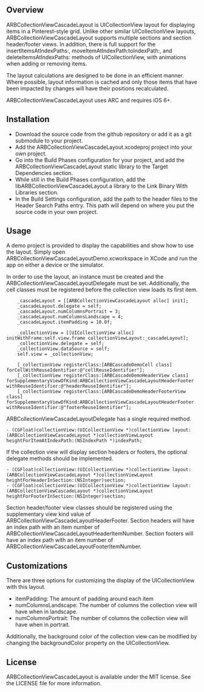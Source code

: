 Overview
---
ARBCollectionViewCascadeLayout is UICollectionView layout for displaying items in a Pinterest-style grid.  Unlike other similar UICollectionView layouts, ARBCollectionViewCascadeLayout supports multiple sections and section header/footer views. In addition, there is full support for the insertItemsAtIndexPaths:, moveItemAtIndexPath:toIndexPath:, and deleteItemsAtIndexPaths: methods of UICollectionView, with animations when adding or removing items.

The layout calculations are designed to be done in an efficient manner. Where possible, layout information is cached and only those items that have been impacted by changes will have their positions recalculated.

ARBCollectionViewCascadeLayout uses ARC and requires iOS 6+.

Installation
---
- Download the source code from the github repository or add it as a git submodule to your project.
- Add the ARBCollectionViewCascadeLayout.xcodeproj project into your own project.
- Go into the Build Phases configuration for your project, and add the ARBCollectionViewCascadeLayout static library to the Target Dependencies section.
- While still in the Build Phases configuration, add the libARBCollectionViewCascadeLayout.a library to the Link Binary With Libraries section.
- In the Build Settings configuration, add the path to the header files to the Header Search Paths entry. This path will depend on where you put the source code in your own project.

Usage
---
A demo project is provided to display the capabilities and show how to use the layout. Simply open ARBCollectionViewCascadeLayoutDemo.xcworkspace in XCode and run the app on either a device or the simulator.

In order to use the layout, an instance must be created and the ARBCollectionViewCascadeLayoutDelegate must be set. Additionally, the cell classes must be registered before the collection view loads its first item.
```objc
	_cascadeLayout = [[ARBCollectionViewCascadeLayout alloc] init];
	_cascadeLayout.delegate = self;
	_cascadeLayout.numColumnsPortrait = 3;
	_cascadeLayout.numColumnsLandscape = 4;
	_cascadeLayout.itemPadding = 10.0f;
	
	_collectionView = [[UICollectionView alloc] initWithFrame:self.view.frame collectionViewLayout:_cascadeLayout];
	_collectionView.delegate = self;
	_collectionView.dataSource = self;
	self.view = _collectionView;
	
	[_collectionView registerClass:[ARBCascadeDemoCell class] forCellWithReuseIdentifier:@"cellReuseIdentifier"];
	[_collectionView registerClass:[ARBCascadeDemoHeaderView class] forSupplementaryViewOfKind:ARBCollectionViewCascadeLayoutHeaderFooter withReuseIdentifier:@"headerReuseIdentifier"];
	[_collectionView registerClass:[ARBCascadeDemoHeaderFooterView class] forSupplementaryViewOfKind:ARBCollectionViewCascadeLayoutHeaderFooter withReuseIdentifier:@"footerReuseIdentifier"];
```

ARBCollectionViewCascadeLayoutDelegate has a single required method.
```objc
- (CGFloat)collectionView:(UICollectionView *)collectionView layout:(ARBCollectionViewCascadeLayout *)collectionViewLayout heightForItemAtIndexPath:(NSIndexPath *)indexPath;
```

If the collection view will display section headers or footers, the optional delegate methods should be implemented.
```objc
- (CGFloat)collectionView:(UICollectionView *)collectionView layout:(ARBCollectionViewCascadeLayout *)collectionViewLayout heightForHeaderInSection:(NSInteger)section;
- (CGFloat)collectionView:(UICollectionView *)collectionView layout:(ARBCollectionViewCascadeLayout *)collectionViewLayout heightForFooterInSection:(NSInteger)section;
```

Section header/footer view classes should be registered using the supplementary view kind value of ARBCollectionViewCascadeLayoutHeaderFooter. Section headers will have an index path with an item number of ARBCollectionViewCascadeLayoutHeaderItemNumber. Section footers will have an index path with an item number of ARBCollectionViewCascadeLayoutFooterItemNumber.

Customizations
---
There are three options for customizing the display of the UICollectionView with this layout.

* itemPadding: The amount of padding around each item
* numColumnsLandscape: The number of columns the collection view will have when in landscape.
* numColumnsPortrait: The number of columns the collection view will have when in portrait.

Additionally, the background color of the collection view can be modified by changing the backgroundColor property on the UICollectionView.

License
---
ARBCollectionViewCascadeLayout is available under the MIT license. See the LICENSE file for more information.
